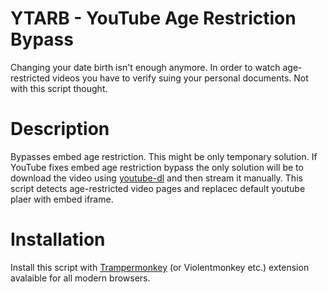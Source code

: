 # YTARB -   YouTube Age Restriction Bypass
Changing your date birth isn't enough anymore. In order to watch age-restricted videos you have to verify suing your personal documents. Not with this script thought.

# Description

Bypasses embed age restriction. This might be only temponary solution. If YouTube fixes embed age restriction bypass the only solution will be to download the video using [youtube-dl](https://github.com/ytdl-org/youtube-dl) and then stream it manually. This script detects age-restricted video pages and replacec default youtube plaer with embed iframe. 

# Installation
Install this script with [Trampermonkey](https://www.tampermonkey.net/) (or Violentmonkey etc.) extension avalaible for all modern browsers.